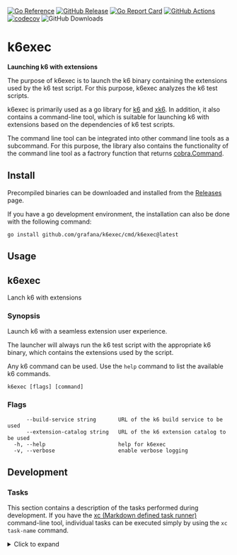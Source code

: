 [![Go Reference](https://pkg.go.dev/badge/github.com/grafana/k6exec.svg)](https://pkg.go.dev/github.com/grafana/k6exec)
[![GitHub Release](https://img.shields.io/github/v/release/grafana/k6exec)](https://github.com/grafana/k6exec/releases/)
[![Go Report Card](https://goreportcard.com/badge/github.com/grafana/k6exec)](https://goreportcard.com/report/github.com/grafana/k6exec)
[![GitHub Actions](https://github.com/grafana/k6exec/actions/workflows/test.yml/badge.svg)](https://github.com/grafana/k6exec/actions/workflows/test.yml)
[![codecov](https://codecov.io/gh/grafana/k6exec/graph/badge.svg?token=6MP3G02V9C)](https://codecov.io/gh/grafana/k6exec)
![GitHub Downloads](https://img.shields.io/github/downloads/grafana/k6exec/total)

<h1 name="title">k6exec</h1>

**Launching k6 with extensions**

The purpose of k6exec is to launch the k6 binary containing the extensions used by the k6 test script. For this purpose, k6exec analyzes the k6 test scripts.

k6exec is primarily used as a go library for [k6](https://github.com/grafana/k6) and [xk6](https://github.com/grafana/xk6). In addition, it also contains a command-line tool, which is suitable for launching k6 with extensions based on the dependencies of k6 test scripts.

The command line tool can be integrated into other command line tools as a subcommand. For this purpose, the library also contains the functionality of the command line tool as a factrory function that returns [cobra.Command](https://pkg.go.dev/github.com/spf13/cobra#Command).

## Install

Precompiled binaries can be downloaded and installed from the [Releases](https://github.com/grafana/k6exec/releases) page.

If you have a go development environment, the installation can also be done with the following command:

```
go install github.com/grafana/k6exec/cmd/k6exec@latest
```

## Usage

<!-- #region cli -->
## k6exec

Lanch k6 with extensions

### Synopsis

Launch k6 with a seamless extension user experience.

The launcher will always run the k6 test script with the appropriate k6 binary, which contains the extensions used by the script.

Any k6 command can be used. Use the `help` command to list the available k6 commands.


```
k6exec [flags] [command]
```

### Flags

```
      --build-service string       URL of the k6 build service to be used
      --extension-catalog string   URL of the k6 extension catalog to be used
  -h, --help                       help for k6exec
  -v, --verbose                    enable verbose logging
```

<!-- #endregion cli -->

## Development

### Tasks

This section contains a description of the tasks performed during development. If you have the [xc (Markdown defined task runner)](https://github.com/joerdav/xc) command-line tool, individual tasks can be executed simply by using the `xc task-name` command.

<details><summary>Click to expand</summary>

#### readme

Update documentation in README.md.

```
go run ./tools/gendoc README.md
```

#### lint

Run the static analyzer.

```
golangci-lint run
```

#### test

Run the tests.

```
go test -count 1 -race -coverprofile=build/coverage.txt ./...
```

#### coverage

View the test coverage report.

```
go tool cover -html=build/coverage.txt
```

#### build

Build the executable binary.

This is the easiest way to create an executable binary (although the release process uses the goreleaser tool to create release versions).

```
go build -ldflags="-w -s" -o build/k6exec ./cmd/k6exec
```

#### snapshot

Creating an executable binary with a snapshot version.

The goreleaser command-line tool is used during the release process. During development, it is advisable to create binaries with the same tool from time to time.

```
goreleaser build --snapshot --clean --single-target -o build/k6exec
```

#### clean

Delete the build directory.

```
rm -rf build
```

</details>
